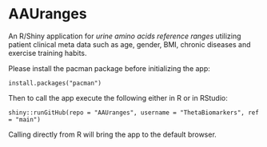 # AAUranges

An R/Shiny application for *urine amino acids reference ranges* utilizing patient clinical meta data such as age, gender, BMI, chronic diseases and exercise training habits.

Please install the pacman package before initializing the app:

`install.packages("pacman")`

Then to call the app execute the following either in R or in RStudio:

`shiny::runGitHub(repo = "AAUranges", username = "ThetaBiomarkers", ref = "main")`

Calling directly from R will bring the app to the default browser. 
